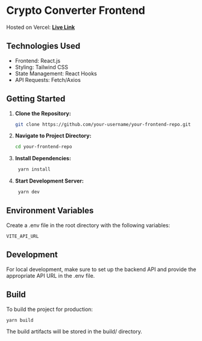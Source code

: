 # Crypto Converter Frontend

Hosted on Vercel: [**Live Link**](https://currency-converter-ten-gamma.vercel.app/)

## Technologies Used

- Frontend: React.js
- Styling: Tailwind CSS
- State Management: React Hooks
- API Requests: Fetch/Axios

## Getting Started

1. **Clone the Repository:**
   ``` bash
   git clone https://github.com/your-username/your-frontend-repo.git
   ```

3. **Navigate to Project Directory:**
    ``` bash
   cd your-frontend-repo
    ```

4. **Install Dependencies:**
    ``` bash
     yarn install
    ```

5. **Start Development Server:**
    ``` bash
     yarn dev
   ```

## Environment Variables

Create a .env file in the root directory with the following variables:

`VITE_API_URL`

## Development

For local development, make sure to set up the backend API and provide the appropriate API URL in the .env file.

## Build

To build the project for production:
  ``` bash
  yarn build
  ```

The build artifacts will be stored in the build/ directory.
